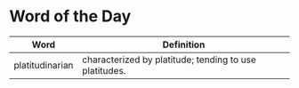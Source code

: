 # Word of the Day

|Word|Definition|
|---|---|
|platitudinarian|characterized by platitude; tending to use platitudes.|